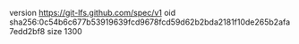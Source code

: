 version https://git-lfs.github.com/spec/v1
oid sha256:0c54b6c677b53919639fcd9678fcd59d62b2bda2181f10de265b2afa7edd2bf8
size 1300
